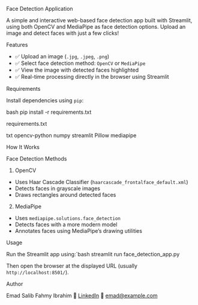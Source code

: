 

Face Detection Application

A simple and interactive web-based face detection app built with Streamlit, using both OpenCV and MediaPipe as face detection options. Upload an image and detect faces with just a few clicks!

 Features

* ✅ Upload an image (`.jpg`, `.jpeg`, `.png`)
* ✅ Select face detection method: `OpenCV` or `MediaPipe`
* ✅ View the image with detected faces highlighted
* ✅ Real-time processing directly in the browser using Streamlit

 Requirements

Install dependencies using `pip`:

bash
pip install -r requirements.txt


requirements.txt

txt
opencv-python
numpy
streamlit
Pillow
mediapipe



 How It Works

 Face Detection Methods

 1. OpenCV

* Uses Haar Cascade Classifier (`haarcascade_frontalface_default.xml`)
* Detects faces in grayscale images
* Draws rectangles around detected faces

 2. MediaPipe

* Uses `mediapipe.solutions.face_detection`
* Detects faces with a more modern model
* Annotates faces using MediaPipe’s drawing utilities


 Usage

Run the Streamlit app using:`bash
streamlit run face_detection_app.py


Then open the browser at the displayed URL (usually `http://localhost:8501/`).


 


 Author

Emad Salib Fahmy Ibrahim 
🔗 [LinkedIn](https://www.linkedin.com/in/emad-salib-ab4968248)
📧 [emad@example.com](mailto:emad@example.com)





